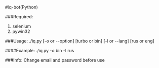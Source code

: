 #iq-bot(Python)

###Required:
1. selenium
2. pywin32

###Usage:
./iq.py [-o  or --option] [turbo or bin] [-l or --lang] [rus or eng]

####Example:
./iq.py -o bin -l rus

###Info:
Change email and password before use
